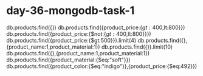 # day-36-mongodb-task-1

db.products.find({})
db.products.find({product_price:{$gt:400,$lt:800}})
db.products.find({product_price:{$not:{$gt:400,$lt:800}}})
db.products.find({product_price:{$gt:500}}).limit(4)
db.products.find({},{product_name:1,product_material:1})
db.products.find({}).limit(10)
db.products.find({},{product_name:1,product_material:1})
db.products.find({product_material:{$eq:"soft"}})
db.products.find({product_color:{$eq:"indigo"}},{product_price:{$eq:492}})
